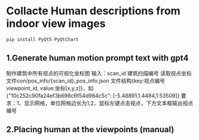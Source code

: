 # Collacte Human descriptions from indoor view images
```bash
pip install PyQt5 PyQtChart
```
## 1.Generate human motion prompt text with gpt4
制作建筑中所有视点的可视化坐标图
输入：scan_id 建筑扫描编号
读取视点坐标文件con/pos_info/{scan_id}_pos_info.json
文件结构{key:视点编号 viewpoint_id, value:坐标[x,y,z]}，如{"10c252c90fa24ef3b698c6f54d984c5c": [-5.48891,1.4484,1.53509]}
要求：1、显示网格，单位网格边长为1;2、鼠标左键点击视点，下方文本框输出视点编号
## 2.Placing human at the viewpoints (manual)